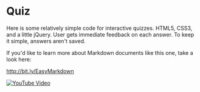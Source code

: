 # Quiz	

Here is some relatively simple code for interactive quizzes. HTML5, CSS3, and a little jQuery. User gets immediate feedback on each answer. To keep it simple, answers aren't saved.

If you'd like to learn more about Markdown documents like this one, take a look here: 

<http://bit.ly/EasyMarkdown>

[![YouTube Video](http://img.youtube.com/vi/H3ZiKX6NvcA/0.jpg)](http://www.youtube.com/watch?v=H3ZiKX6NvcA "Watch YouTube Video")

